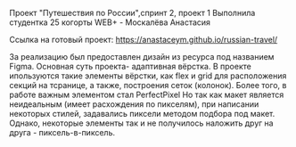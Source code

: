 Проект "Путешествия по России",спринт 2, проект 1
Выполнила студентка 25 когорты WEB+ - Москалёва Анастасия

Ссылка на готовый проект: 
https://anastaceym.github.io/russian-travel/

За реализацию был предоставлен дизайн из ресурса под названием Figma. 
Основная суть проекта- адаптивная вёрстка. В проекте ипользуются такие элементы вёрстки, как flex и grid для расположения секций на тсранице, а также, построения сеток (колонок).
Более того, в работе важным элементом стал PerfectPixel
Но так как макет является неидеальным (имеет расхождения по пикселям), при написании некоторых стилей, задавались пиксели методом подбора под макет. Однако, некоторые элементы так и не получилось наложить друг на друга - пиксель-в-пиксель.
